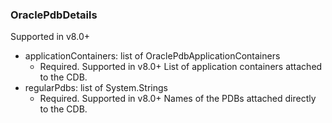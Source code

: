 ### OraclePdbDetails
Supported in v8.0+

- applicationContainers: list of OraclePdbApplicationContainers
  - Required. Supported in v8.0+
  List of application containers attached to the CDB.
- regularPdbs: list of System.Strings
  - Required. Supported in v8.0+
  Names of the PDBs attached directly to the CDB.
